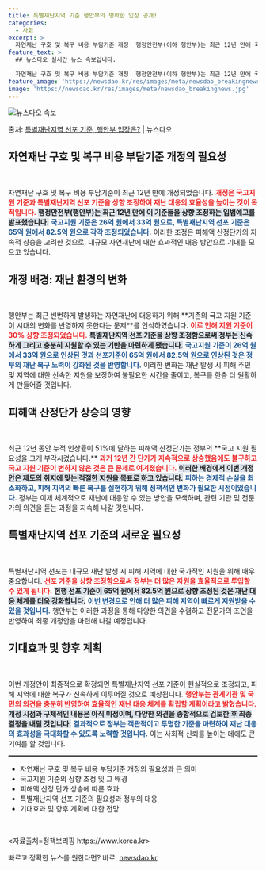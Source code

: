 ```yaml
---
title: 특별재난지역 기준 행안부의 명확한 입장 공개!
categories:
  - 사회
excerpt: >
  자연재난 구호 및 복구 비용 부담기준 개정  행정안전부(이하 행안부)는 최근 12년 만에 국고지원 기준과 특…
feature_text: >
  ## 뉴스다오 실시간 뉴스 속보입니다.

  자연재난 구호 및 복구 비용 부담기준 개정  행정안전부(이하 행안부)는 최근 12년 만에 국고지원 기준과 특…
feature_image: 'https://newsdao.kr/res/images/meta/newsdao_breakingnews.jpg'
image: 'https://newsdao.kr/res/images/meta/newsdao_breakingnews.jpg'
---
```


![뉴스다오 속보](https://newsdao.kr/res/images/meta/newsdao_breakingnews.jpg)

<p>출처: <a href="https://newsdao.kr/4987" rel="dofollow">특별재난지역 선포 기준, 행안부 입장은?</a> | 뉴스다오</p>

<h2 data-ke-size="size26">자연재난 구호 및 복구 비용 부담기준 개정의 필요성</h2>

<p data-ke-size="size16">&nbsp;</p>  
자연재난 구호 및 복구 비용 부담기준이 최근 12년 만에 개정되었습니다. <b><span style="color: #ee2323;">개정은 국고지원 기준과 특별재난지역 선포 기준을 상향 조정하여 재난 대응의 효율성을 높이는 것이 목적입니다.</span></b> <b><span style="background-color: #21538527;">행정안전부(행안부)는 최근 12년 만에 이 기준들을 상향 조정하는 입법예고를 발표했습니다.</span></b> <b><span style="color: #1a5490;">국고지원 기준은 26억 원에서 33억 원으로, 특별재난지역 선포 기준은 65억 원에서 82.5억 원으로 각각 조정되었습니다.</span></b> 이러한 조정은 피해액 산정단가의 지속적 상승을 고려한 것으로, 대규모 자연재난에 대한 효과적인 대응 방안으로 기대를 모으고 있습니다.

<h2 data-ke-size="size26">개정 배경: 재난 환경의 변화</h2>

<p data-ke-size="size16">&nbsp;</p>  
행안부는 최근 빈번하게 발생하는 자연재난에 대응하기 위해 **기존의 국고 지원 기준이 시대의 변화를 반영하지 못한다는 문제**를 인식하였습니다. <b><span style="color: #ee2323;">이로 인해 지원 기준이 30% 상향 조정되었습니다.</span></b> <b><span style="background-color: #21538527;">특별재난지역 선포 기준을 상향 조정함으로써 정부는 신속하게 그리고 충분히 지원할 수 있는 기반을 마련하게 됐습니다.</span></b> <b><span style="color: #1a5490;">국고지원 기준이 26억 원에서 33억 원으로 인상된 것과 선포기준이 65억 원에서 82.5억 원으로 인상된 것은 정부의 재난 복구 노력이 강화된 것을 반영합니다.</span></b> 이러한 변화는 재난 발생 시 피해 주민 및 지역에 대한 신속한 지원을 보장하여 불필요한 시간을 줄이고, 복구를 한층 더 원활하게 만들어줄 것입니다.

<h2 data-ke-size="size26">피해액 산정단가 상승의 영향</h2>

<p data-ke-size="size16">&nbsp;</p>  
최근 12년 동안 누적 인상률이 51%에 달하는 피해액 산정단가는 정부의 **국고 지원 필요성을 크게 부각시켰습니다.** <b><span style="color: #ee2323;">과거 12년 간 단가가 지속적으로 상승했음에도 불구하고 국고 지원 기준이 변하지 않은 것은 큰 문제로 여겨졌습니다.</span></b> <b><span style="background-color: #21538527;">이러한 배경에서 이번 개정안은 제도의 취지에 맞는 적절한 지원을 목표로 하고 있습니다.</span></b> <b><span style="color: #1a5490;"> 피하는 경제적 손실을 최소화하고, 피해 지역의 빠른 복구를 실현하기 위해 정책적인 변화가 필요한 시점이었습니다.</span></b> 정부는 이제 체계적으로 재난에 대응할 수 있는 방안을 모색하며, 관련 기관 및 전문가의 의견을 듣는 과정을 지속해 나갈 것입니다.

<h2 data-ke-size="size26">특별재난지역 선포 기준의 새로운 필요성</h2>

<p data-ke-size="size16">&nbsp;</p>  
특별재난지역 선포는 대규모 재난 발생 시 피해 지역에 대한 국가적인 지원을 위해 매우 중요합니다. <b><span style="color: #ee2323;">선포 기준을 상향 조정함으로써 정부는 더 많은 자원을 효율적으로 투입할 수 있게 됩니다.</span></b> <b><span style="background-color: #21538527;">현행 선포 기준이 65억 원에서 82.5억 원으로 상향 조정된 것은 재난 대응 체계를 더욱 강화합니다.</span></b> <b><span style="color: #1a5490;">이번 변경으로 인해 더 많은 피해 지역이 빠르게 지원받을 수 있을 것입니다.</span></b> 행안부는 이러한 과정을 통해 다양한 의견을 수렴하고 전문가의 조언을 반영하여 최종 개정안을 마련해 나갈 예정입니다.

<h2 data-ke-size="size26">기대효과 및 향후 계획</h2>

<p data-ke-size="size16">&nbsp;</p>  
이번 개정안이 최종적으로 확정되면 특별재난지역 선포 기준이 현실적으로 조정되고, 피해 지역에 대한 복구가 신속하게 이루어질 것으로 예상됩니다. <b><span style="color: #ee2323;">행안부는 관계기관 및 국민의 의견을 충분히 반영하여 효율적인 재난 대응 체계를 확립할 계획이라고 밝혔습니다.</span></b> <b><span style="background-color: #21538527;">개정 시점과 구체적인 내용은 아직 미정이며, 다양한 의견을 종합적으로 검토한 후 최종 결정을 내릴 것입니다.</span></b> <b><span style="color: #1a5490;">결과적으로 정부는 객관적이고 투명한 기준을 마련하여 재난 대응의 효과성을 극대화할 수 있도록 노력할 것입니다.</span></b> 이는 사회적 신뢰를 높이는 데에도 큰 기여를 할 것입니다.

<hr style="border: 1px solid gray;">

<ul>  
<li>자연재난 구호 및 복구 비용 부담기준 개정의 필요성과 큰 의미</li>  
<li>국고지원 기준의 상향 조정 및 그 배경</li>  
<li>피해액 산정 단가 상승에 따른 효과</li>  
<li>특별재난지역 선포 기준의 필요성과 정부의 대응</li>  
<li>기대효과 및 향후 계획에 대한 전망</li>  
</ul>

<p data-ke-size="size16">&nbsp;</p>  
<자료출처=정책브리핑 https://www.korea.kr> 

빠르고 정확한 뉴스를 원한다면? 바로, <a href="https://newsdao.kr" rel="dofollow">newsdao.kr</a>


